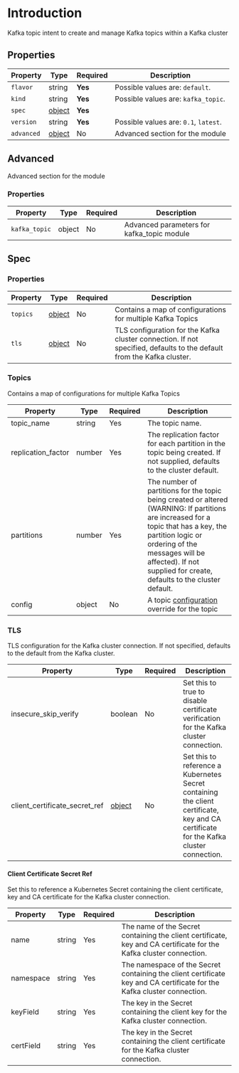 # Introduction

Kafka topic intent to create and manage Kafka topics within a Kafka cluster

## Properties

| Property   | Type                | Required | Description                           |
|------------|---------------------|----------|---------------------------------------|
| `flavor`   | string              | **Yes**  | Possible values are: `default`.       |
| `kind`     | string              | **Yes**  | Possible values are: `kafka_topic`.   |
| `spec`     | [object](#spec)     | **Yes**  |                                       |
| `version`  | string              | **Yes**  | Possible values are: `0.1`, `latest`. |
| `advanced` | [object](#advanced) | No       | Advanced section for the module       |

## Advanced

Advanced section for the module

### Properties

| Property      | Type                   | Required | Description                                |
|---------------|------------------------|----------|--------------------------------------------|
| `kafka_topic` | object | No       | Advanced parameters for kafka_topic module |


## Spec

### Properties

| Property | Type              | Required | Description                                                |
|----------|-------------------|----------|------------------------------------------------------------|
| `topics` | [object](#topics) | No       | Contains a map of configurations for multiple Kafka Topics |
| `tls` | [object](#tls) | No       | TLS configuration for the Kafka cluster connection. If not specified, defaults to the default from the Kafka cluster. |

### Topics

Contains a map of configurations for multiple Kafka Topics

| Property           | Type   | Required | Description |
|--------------------|--------|----------|-------------|
| topic_name         | string | Yes      | The topic name.|
| replication_factor | number | Yes       | The replication factor for each partition in the topic being created. If not supplied, defaults to the cluster default.|
| partitions         | number | Yes       | The number of partitions for the topic being created or altered (WARNING: If partitions are increased for a topic that has a key, the partition logic or ordering of the messages will be affected). If not supplied for create, defaults to the cluster default.|
| config             | object | No       | A topic [configuration](https://kafka.apache.org/documentation/#configuration) override for the topic |

### TLS

TLS configuration for the Kafka cluster connection. If not specified, defaults to the default from the Kafka cluster.

| Property                      | Type           | Required | Description |
|-------------------------------|----------------|----------|-------------|
| insecure_skip_verify          | boolean        | No      | Set this to true to disable certificate verification for the Kafka cluster connection. |
| client_certificate_secret_ref | [object](#client-certificate-secret-ref) | No      | Set this to reference a Kubernetes Secret containing the client certificate, key and CA certificate for the Kafka cluster connection. |


#### Client Certificate Secret Ref

Set this to reference a Kubernetes Secret containing the client certificate, key and CA certificate for the Kafka cluster connection.

| Property                      | Type           | Required | Description    |
|-------------------------------|----------------|----------|----------------|
| name                          | string         | Yes      | The name of the Secret containing the client certificate, key and CA certificate for the Kafka cluster connection. |
| namespace                     | string         | Yes      | The namespace of the Secret containing the client certificate key and CA certificate for the Kafka cluster connection. |
| keyField                      | string         | Yes      | The key in the Secret containing the client key for the Kafka cluster connection. |
| certField                     | string         | Yes      | The key in the Secret containing the client certificate for the Kafka cluster connection. |

